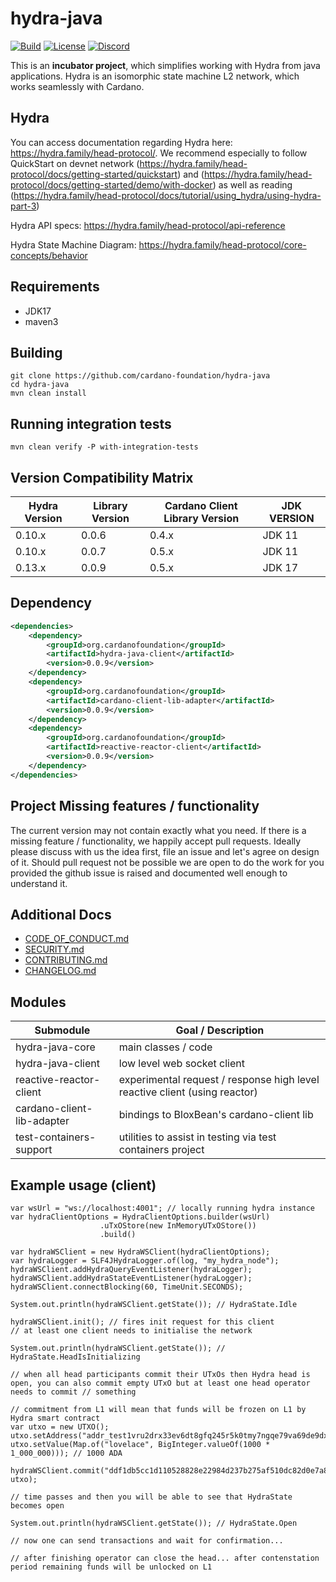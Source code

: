 # hydra-java

[![Build](https://github.com/cardano-foundation/hydra-java/actions/workflows/maven-build.yml/badge.svg)](https://github.com/cardano-foundation/hydra-java/actions/workflows/maven-build.yml)
[![License](https://img.shields.io:/github/license/cardano-foundation/hydra-java?label=license)](https://github.com/cardano-foundation/hydra-java/blob/master/LICENSE)
[![Discord](https://img.shields.io/discord/1022471509173882950)](https://discord.gg/4WVNHgQ7bP)

This is an **incubator project**, which simplifies working with Hydra from java applications. Hydra is an isomorphic state machine L2 network, which works seamlessly with Cardano.

## Hydra
You can access documentation regarding Hydra here: https://hydra.family/head-protocol/. We recommend especially to follow QuickStart on devnet network (https://hydra.family/head-protocol/docs/getting-started/quickstart) and (https://hydra.family/head-protocol/docs/getting-started/demo/with-docker) as well as reading (https://hydra.family/head-protocol/docs/tutorial/using_hydra/using-hydra-part-3)

Hydra API specs: https://hydra.family/head-protocol/api-reference

Hydra State Machine Diagram: https://hydra.family/head-protocol/core-concepts/behavior

## Requirements
- JDK17
- maven3

## Building
```
git clone https://github.com/cardano-foundation/hydra-java
cd hydra-java
mvn clean install
```

## Running integration tests
```shell
mvn clean verify -P with-integration-tests
```

## Version Compatibility Matrix

| Hydra Version | Library Version | Cardano Client Library Version | JDK VERSION |
|---------------|-----------------|--------------------------------|-------------|
| 0.10.x        | 0.0.6           | 0.4.x                          | JDK 11      |
| 0.10.x        | 0.0.7           | 0.5.x                          | JDK 11      |
| 0.13.x        | 0.0.9           | 0.5.x                          | JDK 17      |

## Dependency
```xml
<dependencies>
    <dependency>
        <groupId>org.cardanofoundation</groupId>
        <artifactId>hydra-java-client</artifactId>
        <version>0.0.9</version>
    </dependency>
    <dependency>
        <groupId>org.cardanofoundation</groupId>
        <artifactId>cardano-client-lib-adapter</artifactId>
        <version>0.0.9</version>
    </dependency>
    <dependency>
        <groupId>org.cardanofoundation</groupId>
        <artifactId>reactive-reactor-client</artifactId>
        <version>0.0.9</version>
    </dependency>
</dependencies>
```

## Project Missing features / functionality
The current version may not contain exactly what you need. If there is a missing feature / functionality, we happily accept pull requests. Ideally please discuss with us the idea first, file an issue and let's agree on design of it. Should pull request not be possible we are open to do the work for you provided the github issue is raised and documented well enough to understand it. 

## Additional Docs
- [CODE_OF_CONDUCT.md](CODE_OF_CONDUCT.md)
- [SECURITY.md](SECURITY.md)
- [CONTRIBUTING.md](CONTRIBUTING.md)
- [CHANGELOG.md](CHANGELOG.md)

## Modules

| Submodule                  | Goal / Description                                                         |
|----------------------------|----------------------------------------------------------------------------|
| hydra-java-core            | main classes  / code                                                       |
| hydra-java-client          | low level web socket client                                                |
| reactive-reactor-client    | experimental request / response high level reactive client (using reactor) |
| cardano-client-lib-adapter | bindings to BloxBean's cardano-client lib                                  |
| test-containers-support    | utilities to assist in testing via test containers project                 |

## Example usage (client)

```
var wsUrl = "ws://localhost:4001"; // locally running hydra instance
var hydraClientOptions = HydraClientOptions.builder(wsUrl)
                    .uTxOStore(new InMemoryUTxOStore())
                    .build()

var hydraWSClient = new HydraWSClient(hydraClientOptions);
var hydraLogger = SLF4JHydraLogger.of(log, "my_hydra_node");
hydraWSClient.addHydraQueryEventListener(hydraLogger);
hydraWSClient.addHydraStateEventListener(hydraLogger);
hydraWSClient.connectBlocking(60, TimeUnit.SECONDS);

System.out.println(hydraWSClient.getState()); // HydraState.Idle

hydraWSClient.init(); // fires init request for this client
// at least one client needs to initialise the network

System.out.println(hydraWSClient.getState()); // HydraState.HeadIsInitializing

// when all head participants commit their UTxOs then Hydra head is open, you can also commit empty UTxO but at least one head operator needs to commit // something

// commitment from L1 will mean that funds will be frozen on L1 by Hydra smart contract
var utxo = new UTXO();
utxo.setAddress("addr_test1vru2drx33ev6dt8gfq245r5k0tmy7ngqe79va69de9dxkrg09c7d3");
utxo.setValue(Map.of("lovelace", BigInteger.valueOf(1000 * 1_000_000))); // 1000 ADA

hydraWSClient.commit("ddf1db5cc1d110528828e22984d237b275af510dc82d0e7a8fc941469277e31e#0", utxo);

// time passes and then you will be able to see that HydraState becomes open

System.out.println(hydraWSClient.getState()); // HydraState.Open

// now one can send transactions and wait for confirmation...

// after finishing operator can close the head... after contenstation period remaining funds will be unlocked on L1
```
